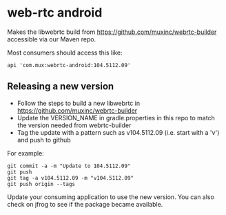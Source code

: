 # web-rtc android

Makes the libwebrtc build from https://github.com/muxinc/webrtc-builder accessible via our Maven repo.

Most consumers should access this like:
```
api 'com.mux:webrtc-android:104.5112.09'
```

## Releasing a new version
* Follow the steps to build a new libwebrtc in https://github.com/muxinc/webrtc-builder 
* Update the VERSION_NAME in gradle.properties in this repo to match the version needed from webrtc-builder
* Tag the update with a pattern such as v104.5112.09 (i.e. start with a 'v') and push to github

For example:
```
git commit -a -m "Update to 104.5112.09"
git push
git tag -a v104.5112.09 -m "v104.5112.09"
git push origin --tags
```

Update your consuming application to use the new version. You can also check on jfrog to see if the package became available.